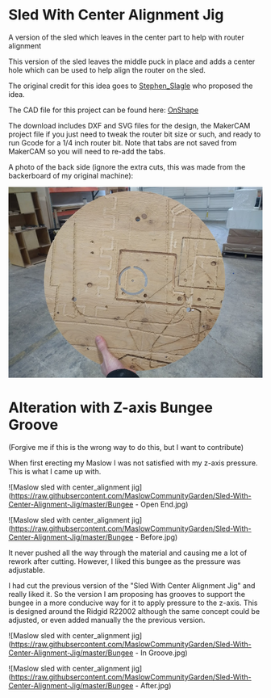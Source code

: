 # Sled With Center Alignment Jig

A version of the sled which leaves in the center part to help with router alignment

This version of the sled leaves the middle puck in place and adds a center hole which can be used to help align the router on the sled.

The original credit for this idea goes to [Stephen_Slagle](https://forums.maslowcnc.com/t/centering-the-router-on-the-sled/3292) who proposed the idea.

The CAD file for this project can be found here: [OnShape](https://cad.onshape.com/documents/c48fcdcfe5cd17718dd1cf44/w/04c986bcebabe774aed1c2db/e/d430290e75e91849b75dd8de)

The download includes DXF and SVG files for the design, the MakerCAM project file if you just need to tweak the router bit size or such, and ready to run Gcode for a 1/4 inch router bit. Note that tabs are not saved from MakerCAM so you will need to re-add the tabs.

A photo of the back side (ignore the extra cuts, this was made from the backerboard of my original machine):

![Maslow sled with center alignment jig](https://raw.githubusercontent.com/MaslowCommunityGarden/Sled-With-Center-Alignment-Jig/master/sledwithalignmentguidebackside.jpg)

# Alteration with Z-axis Bungee Groove

(Forgive me if this is the wrong way to do this, but I want to contribute)

When first erecting my Maslow I was not satisfied with my z-axis pressure.  This is what I came up with.

![Maslow sled with center_alignment jig](https://raw.githubsercontent.com/MaslowCommunityGarden/Sled-With-Center-Alignment-Jig/master/Bungee - Open End.jpg)

![Maslow sled with center_alignment jig](https://raw.githubsercontent.com/MaslowCommunityGarden/Sled-With-Center-Alignment-Jig/master/Bungee - Before.jpg)

It never pushed all the way through the material and causing me a lot of rework after cutting.  However, I liked this bungee as the pressure was adjustable. 

I had cut the previous version of the "Sled With Center Alignment Jig" and really liked it.  So the version I am proposing has grooves to support the bungee in a more conducive way for it to apply pressure to the z-axis.  This is designed around the Ridgid R22002 although the same concept could be adjusted, or even added manually the the previous version.

![Maslow sled with center_alignment jig](https://raw.githubsercontent.com/MaslowCommunityGarden/Sled-With-Center-Alignment-Jig/master/Bungee - In Groove.jpg)

![Maslow sled with center_alignment jig](https://raw.githubsercontent.com/MaslowCommunityGarden/Sled-With-Center-Alignment-Jig/master/Bungee - After.jpg)
